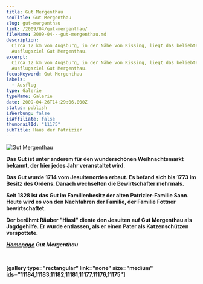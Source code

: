 ```yaml
---
title: Gut Mergenthau
seoTitle: Gut Mergenthau
slug: gut-mergenthau
link: /2009/04/gut-mergenthau/
fileName: 2009-04---gut-mergenthau.md
description:
  Circa 12 km von Augsburg, in der Nähe von Kissing, liegt das beliebte
  Ausflugsziel Gut Mergenthau.
excerpt:
  Circa 12 km von Augsburg, in der Nähe von Kissing, liegt das beliebte
  Ausflugsziel Gut Mergenthau.
focusKeyword: Gut Mergenthau
labels:
  - Ausflug
type: Galerie
typeName: Galerie
date: 2009-04-26T14:29:06.000Z
status: publish
isWerbung: false
isAffiliate: false
thumbnailId: "11175"
subTitle: Haus der Patrizier
---
```


![Gut Mergenthau](http://cardamonchai.com/wp-content/uploads/2009/04/Gut-Mergenthau-4-640x427.jpg)

<strong>

Das Gut ist unter anderem für den wunderschönen Weihnachtsmarkt bekannt, der
hier jedes Jahr veranstaltet wird.

Das Gut wurde 1714 vom Jesuitenorden erbaut. Es befand sich bis 1773 im Besitz
des Ordens. Danach wechselten die Bewirtschafter mehrmals.

Seit 1828 ist das Gut im Familienbesitz der alten Patrizier-Familie Sann. Heute
wird es von den Nachfahren der Familie, der Familie Fottner bewirtschaftet.

Der berühmt Räuber "Hiasl" diente den Jesuiten auf <strong>Gut
Mergenthau</strong> als Jagdgehilfe. Er wurde entlassen, als er einen Pater als
Katzenschützen verspottete.

<em> [Homepage](http://www.gut-mergenthau.de/) Gut Mergenthau</em>

&nbsp;

[gallery type="rectangular" link="none" size="medium"
ids="11184,11183,11182,11181,11177,11176,11175"]
